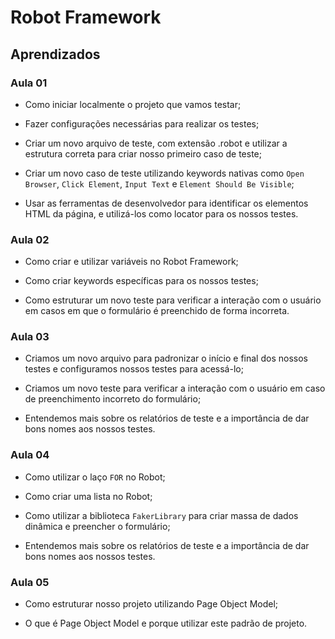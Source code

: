 # Robot Framework

## Aprendizados

### Aula 01 

- Como iniciar localmente o projeto que vamos testar;

- Fazer configurações necessárias para realizar os testes;

- Criar um novo arquivo de teste, com extensão .robot e utilizar a estrutura correta para criar nosso primeiro caso de teste;

- Criar um novo caso de teste utilizando keywords nativas como `Open Browser`, `Click Element`, `Input Text` e `Element Should Be Visible`;

- Usar as ferramentas de desenvolvedor para identificar os elementos HTML da página, e utilizá-los como locator para os nossos testes.

### Aula 02

- Como criar e utilizar variáveis no Robot Framework;

- Como criar keywords específicas para os nossos testes;

- Como estruturar um novo teste para verificar a interação com o usuário em casos em que o formulário é preenchido de forma incorreta.

### Aula 03

- Criamos um novo arquivo para padronizar o início e final dos nossos testes e configuramos nossos testes para acessá-lo;

- Criamos um novo teste para verificar a interação com o usuário em caso de preenchimento incorreto do formulário;

- Entendemos mais sobre os relatórios de teste e a importância de dar bons nomes aos nossos testes.

### Aula 04

- Como utilizar o laço `FOR` no Robot;

- Como criar uma lista no Robot;

- Como utilizar a biblioteca `FakerLibrary` para criar massa de dados dinâmica e preencher o formulário;

- Entendemos mais sobre os relatórios de teste e a importância de dar bons nomes aos nossos testes.

### Aula 05

- Como estruturar nosso projeto utilizando Page Object Model;

- O que é Page Object Model e porque utilizar este padrão de projeto.
